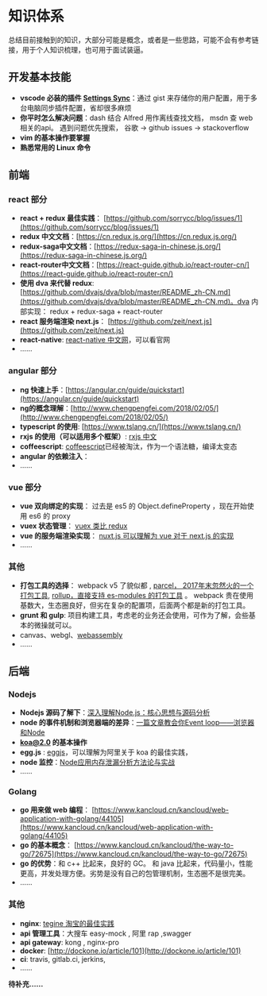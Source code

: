 # 知识体系

总结目前接触到的知识，大部分可能是概念，或者是一些思路，可能不会有参考链接，用于个人知识梳理，也可用于面试装逼。


## 开发基本技能

* **vscode 必装的插件 [Settings Sync](https://marketplace.visualstudio.com/items?itemName=Shan.code-settings-sync)**：通过 gist 来存储你的用户配置，用于多台电脑同步插件配置，省却很多麻烦
* **你平时怎么解决问题**：dash 结合 Alfred 用作离线查找文档， msdn 查 web 相关的api。 遇到问题优先搜索， 谷歌 -> github issues -> stackoverflow
* **vim 的基本操作要掌握**
* **熟悉常用的 Linux 命令**


## 前端

### react 部分

* **react + redux 最佳实践**： [https://github.com/sorrycc/blog/issues/1](https://github.com/sorrycc/blog/issues/1)
* **redux 中文文档**：[https://cn.redux.js.org/](https://cn.redux.js.org/)
* **redux-saga中文文档**：[https://redux-saga-in-chinese.js.org/](https://redux-saga-in-chinese.js.org/)
* **react-router中文文档**：[https://react-guide.github.io/react-router-cn/](https://react-guide.github.io/react-router-cn/)
* **使用 dva 来代替 redux**: [https://github.com/dvajs/dva/blob/master/README_zh-CN.md](https://github.com/dvajs/dva/blob/master/README_zh-CN.md)。dva 内部实现： redux + redux-saga + react-router
* **react 服务端渲染 next.js**： [https://github.com/zeit/next.js](https://github.com/zeit/next.js)
* **react-native**: [react-native 中文网](https://reactnative.cn/)，可以看官网
* ……

### angular 部分

* **ng 快速上手**：[https://angular.cn/guide/quickstart](https://angular.cn/guide/quickstart)
* **ng的概念理解**：[http://www.chengpengfei.com/2018/02/05/](http://www.chengpengfei.com/2018/02/05/)
* **typescript 的使用**: [https://www.tslang.cn/](https://www.tslang.cn/)
* **rxjs 的使用（可以适用多个框架）**: [rxjs 中文](https://cn.rx.js.org/)
* **coffeescript**: [coffeescript](https://github.com/jashkenas/coffeescript)已经被淘汰，作为一个语法糖，编译太变态
* **angular 的依赖注入**：
* ……

### vue 部分

* **vue 双向绑定的实现**： 过去是 es5 的 Object.defineProperty ，现在开始使用 es6 的 proxy
* **vuex 状态管理**： [vuex 类比 redux](https://vuex.vuejs.org/zh/guide/)
* **vue 的服务端渲染实现**： [nuxt.js 可以理解为 vue 对于 next.js 的实现](https://github.com/nuxt/nuxt.js)
* ……

### 其他

* **打包工具的选择**： webpack v5 了貌似都 , [parcel， 2017年末忽然火的一个打包工具](https://github.com/parcel-bundler/parcel), [rollup，直接支持 es-modules 的打包工具](https://github.com/rollup/rollup) 。 webpack 贵在使用基数大，生态圈良好，但劣在复杂的配置项，后面两个都是新的打包工具。
* **grunt 和 gulp**: 项目构建工具，考虑老的业务还会使用，可作为了解，会些基本的微操就可以。
* canvas、webgl、[webassembly](https://webassembly.org/)
* ……

## 后端

### Nodejs

* **Nodejs 源码了解下**：[深入理解Node.js：核心思想与源码分析](https://yjhjstz.gitbooks.io/deep-into-node/content/)
* **node 的事件机制和浏览器端的差异**：[一篇文章教会你Event loop——浏览器和Node](https://segmentfault.com/a/1190000013861128)
* **koa@2.0 的基本操作**
* **egg.js** : [eggjs](https://eggjs.org/zh-cn/intro/)，可以理解为阿里关于 koa 的最佳实践， 
* **node 监控**：[Node应用内存泄漏分析方法论与实战](https://github.com/alibaba/beidou/blob/master/packages/beidou-docs/articles/node-memory-leak.md)
* ……

### Golang

* **go 用来做 web 编程**： [https://www.kancloud.cn/kancloud/web-application-with-golang/44105](https://www.kancloud.cn/kancloud/web-application-with-golang/44105)
* **go 的基本概念**： [https://www.kancloud.cn/kancloud/the-way-to-go/72675](https://www.kancloud.cn/kancloud/the-way-to-go/72675)
* **go 的优势**：和 c++ 比起来，良好的 GC。 和 java 比起来，代码量小，性能更高，并发处理方便。劣势是没有自己的包管理机制，生态圈不是很完美。
* ……

### 其他

* **nginx**: [tegine 淘宝的最佳实践](http://tengine.taobao.org/index_cn.html)
* **api 管理工具**：大搜车 easy-mock , 阿里 rap ,swagger
* **api gateway**: kong , nginx-pro
* **docker**: [http://dockone.io/article/101](http://dockone.io/article/101)
* **ci**: travis, gitlab.ci, jerkins, 
* ……

**待补充……**